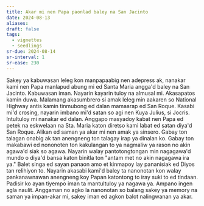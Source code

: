 ```yaml
---
title: Akar mi nen Papa paonlad baley na San Jacinto
date: 2024-08-13
aliases: 
draft: false
tags:
  - vignettes
  - seedlings
sr-due: 2024-08-14
sr-interval: 1
sr-ease: 230
---
```

Sakey ya kabuwasan leleg kon manpapaabig nen adepress ak, nanakar kami nen Papa manlapud abung mi ed Santa Maria angga'd baley na San Jacinto. Kabuwasan iman. Nayarin kayarin tuloy na almusal mi. Akasapatos kamin duwa. Malamang akasumbrero si amak leleg min aakaren so National Highway antis kamin tinmubong ed dalan mamaarap ed San Roque. Kasabi mi'd crosing, nayarin imbano mi'd satan so agi nen Kuya Julius, si Jocris. Intultuloy mi nanakar ed dalan. Anggapo masyadoy kabat nen Papa ed petek na eskwelaan na Sta. Maria katon diretso kami labat ed satan diya'd San Roque. Alikan ed saman ya akar mi nen amak ya sinsero. Gabay ton talagan onabig ak tan anengneng ton talagay irap ya dinalan ko. Gabay ton makabawi ed nononoten ton kakulangan to ya nagmaliw ya rason no akin agawa'd siak so agawa. Nayarin walay pantotongtongan min nagagawa'd mundo o diya'd bansa katon binitla ton "antam met no akin nagagawa ira ya." Balet singa ed sayan panaon amo et kinmapoy lay pananisiak ed Diyos tan relihiyon to. Nayarin akasabi kami'd baley ta nanonotan kon walay pankanawnawan anengneng koy Papan katontong to iray suki to ed tindaan. Padisir ko ayan tiyempo iman ta mantultuloy ya nagawa ya. Ampano ingen agla naulit. Anggaman no agko la nanonotan so balang sakey ya memory na saman ya impan-akar mi, sakey iman ed agkon balot nalingwanan ya akar.